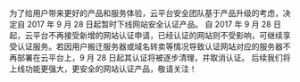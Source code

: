 为了给用户带来更好的产品和服务体验，云平台安全团队基于产品升级的考虑，决定自 2017 年 9 月 28 日起暂时下线网站安全认证产品。 
自 2017 年 9 月 28 日起，云平台不再接受新增的网站认证申请，已经认证的网站则不受影响，可继续享受认证服务。若因用户搬迁服务器或域名转卖等情况导致认证网站对应的服务器不再部署在云平台上，9 月 28 日起其认证将被逐步清理，并取消认证。 
后续我们将上线功能更强大，更安全的网站认证产品，敬请关注！
